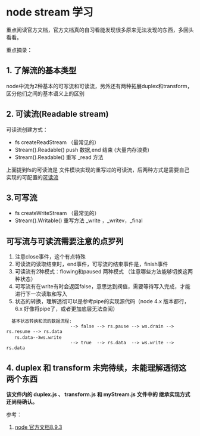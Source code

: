 # node stream 学习
重点阅读官方文档，官方文档真的自习看能发现很多原来无法发现的东西，多回头看看。

重点摘录：
## 1. 了解流的基本类型
node中流为2种基本的可写流和可读流，另外还有两种拓展duplex和transform，区分他们之间的基本语义上的区别

## 2. 可读流(Readable stream)
可读流创建方式：
* fs createReadStream （最常见的）
* Stream().Readable()  push 数据,end 结束 (大量内存浪费)
* Stream().Readable()  重写 _read 方法

上面提到fs的可读流是 文件模块实现的重写过的可读流，后两种方式是需要自己实现的可配置的[可读流](http://nodejs.cn/api/stream.html#stream_implementing_a_readable_stream)


## 3.可写流
* fs createWriteStream （最常见的）
* Stream().Writable()   重写方法 _write ，_writev，_final

## 可写流与可读流需要注意的点罗列
1. 注意close事件，这个有点特殊
2. 可读流的读取结束时，end事件，可写流的结束事件是，finish事件
3. 可读流有2种模式：flowing和paused 两种模式 （注意哪些方法能够切换这两种状态）
4. 可写流有在write有时会返回false，意思达到阀值，需要等待写入完成，才能进行下一次读取和写入
5. 状态的转换，理解透彻可以是参考pipe的实现源代码（node 4.x 版本都行，6.x 好像将pipe了，或者更加底层无法查阅）
```
  基本状态转换和流的数据流程:
                        --> false --> rs.pause --> ws.drain --> rs.resume --> rs.data
   rs.data--》ws.write
                        --> true  --> rs.data  --> ws.write --> rs.data
```

## 4. duplex 和 transform 未完待续，未能理解透彻这两个东西


**该文件内的 duplex.js 、 transform.js 和 myStream.js  文件中的 继承实现方式 还尚待确认。**


参考：
1. [node 官方文档8.9.3](http://nodejs.cn/api/stream.html)
